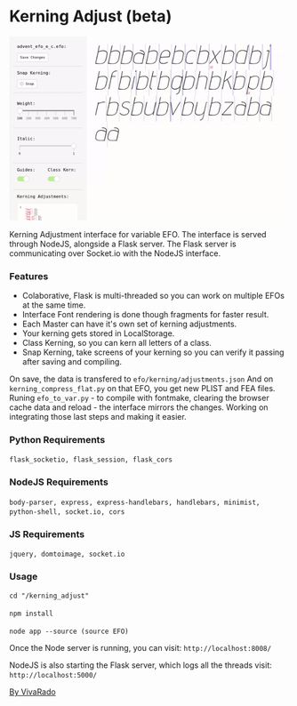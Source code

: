 Kerning Adjust (beta)
===================

![Screenshot](https://github.com/VivaRado/VRD-Typography-Library/blob/master/Lib/kerning_adjust/assets/img/kerning_adjust_preview.gif)

Kerning Adjustment interface for variable EFO.
The interface is served through NodeJS, alongside a Flask server.
The Flask server is communicating over Socket.io with the NodeJS interface.

### Features

 - Colaborative, Flask is multi-threaded so you can work on multiple EFOs at the same time.
 - Interface Font rendering is done though fragments for faster result.
 - Each Master can have it's own set of kerning adjustments.
 - Your kerning gets stored in LocalStorage.
 - Class Kerning, so you can kern all letters of a class.
 - Snap Kerning, take screens of your kerning so you can verify it passing after saving and compiling.

On save, the data is transfered to ```efo/kerning/adjustments.json```
And on ```kerning_compress_flat.py``` on that EFO, you get new PLIST and FEA files.
Runing ```efo_to_var.py``` - to compile with fontmake, clearing the browser cache data and reload - the interface mirrors the changes.
Working on integrating those last steps and making it easier.
 
### Python Requirements

```flask_socketio, flask_session, flask_cors```

### NodeJS Requirements

```body-parser, express, express-handlebars, handlebars, minimist, python-shell, socket.io, cors```

### JS Requirements

```jquery, domtoimage, socket.io```

### Usage

```
cd "/kerning_adjust"

npm install

node app --source (source EFO)
```

Once the Node server is running, you can visit: ```http://localhost:8008/```

NodeJS is also starting the Flask server, which logs all the threads visit: ```http://localhost:5000/```


[By VivaRado](https://www.vivarado.com)
